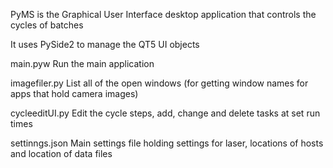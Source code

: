 PyMS is the Graphical User Interface desktop application that controls the cycles of batches

It uses PySide2 to manage the QT5 UI objects


main.pyw			Run the main application 

imagefiler.py		List all of the open windows (for getting window names for apps that hold camera images)

cycleeditUI.py		Edit the cycle steps, add, change and delete tasks at set run times

settinngs.json		Main settings file holding settings for laser, locations of hosts and location of data files
